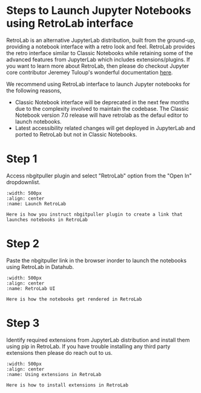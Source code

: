 # Steps to Launch Jupyter Notebooks using RetroLab interface

RetroLab is an alternative JupyterLab distribution, built from the ground-up, providing a notebook interface with a retro look and feel. RetroLab provides the 
retro interface similar to Classic Notebooks while retaining some of the advanced features from JupyterLab which includes extensions/plugins. 
If you want to learn more about RetroLab, then please do checkout Jupyter core contributor Jeremey Tuloup's wonderful documentation [here](https://blog.jupyter.org/retrolab-a-jupyterlab-distribution-with-a-retro-look-and-feel-8096b8b223d0).

We recommend using RetroLab interface to launch Jupyter notebooks for the following reasons,
- Classic Notebook interface will be deprecated in the next few months due to the complexity involved to maintain the codebase. The Classic Notebook version 7.0 release will have retrolab as the defaul editor to launch notebooks.
- Latest accessibility related changes will get deployed in JupyterLab and ported to RetroLab but not in Classic Notebooks.


# Step 1
Access nbgitpuller plugin and select "RetroLab" option from the "Open In" dropdownlist.

```{figure} ../images/retrolab_nbgitpuller.PNG
:width: 500px
:align: center
:name: Launch RetroLab

Here is how you instruct nbgitpuller plugin to create a link that launches notebooks in RetroLab
```

# Step 2
Paste the nbgitpuller link in the browser inorder to launch the notebooks using RetroLab in Datahub.

```{figure} ../images/retrolab_interface.gif
:width: 500px
:align: center
:name: RetroLab UI

Here is how the notebooks get rendered in RetroLab
```

# Step 3
Identify required extensions from JupyterLab distribution and install them using pip in RetroLab. If you have trouble installing any third party extensions then please do reach out to us.

```{figure} ../images/retrolab_extensions.gif
:width: 500px
:align: center
:name: Using extensions in RetroLab

Here is how to install extensions in RetroLab
```





